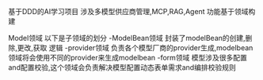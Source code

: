 基于DDD的AI学习项目 
涉及多模型供应商管理,MCP,RAG,Agent
功能基于领域构建

Model领域 以下是子领域的划分
  -ModelBean领域 封装了modelBean的创建,删除,更改,获取 逻辑
  -provider领域 负责各个模型厂商的provider生成,modelbean领域将会使用不同的provider来生成modelbean
  -form领域 模型涉及很多配置and配置校验,这个领域会负责解决模型配置动态表单需求and编排校验规则
